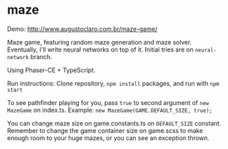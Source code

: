 # maze

Demo: http://www.augustoclaro.com.br/maze-game/

Maze game, featuring random maze generation and maze solver. Eventually, I'll write neural networks on top of it. Initial tries are on `neural-network` branch.

Using Phaser-CE + TypeScript.

Run instructions:
Clone repository, `npm install` packages, and run with `npm start`

To see pathfinder playing for you, pass `true` to second argument of `new MazeGame` on index.ts. Example: `new MazeGame(GAME.DEFAULT_SIZE, true);`

You can change maze size on game.constants.ts on `DEFAULT_SIZE` constant. Remember to change the game container size on game.scss to make enough room to your huge mazes, or you can see an exception thrown.
